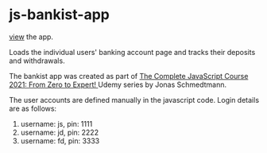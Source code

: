 # js-bankist-app
[view](https://fdeboo.github.io/js-bankist-app/) the app.    

Loads the individual users' banking account page and tracks their deposits and withdrawals.

The bankist app was created as part of [The Complete JavaScript Course 2021: From Zero to Expert! ](https://www.udemy.com/course/the-complete-javascript-course/) Udemy series by Jonas Schmedtmann.    


The user accounts are defined manually in the javascript code. Login details are as follows:
1) username: js, 
   pin: 1111
3) username: jd,
   pin: 2222
5) username: fd,
   pin: 3333
